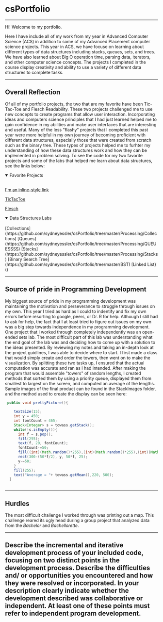 # csPortfolio

***

Hi! Welcome to my portfolio. 

Here I have include all of my work from my year in Advanced Computer Science (ACS) in addition to some of my Advanced Placement computer science projects. This year in ACS, we have focuse on learning about different types of data structures including stacks, queues, sets, and trees. We have also learned about Big O operation time, parsing data, iterators, and other computer science concepts. The projects I completed in the course display creativity and ability to use a variety of different data structures to complete tasks.

***

## Overall Reflection 

Of all of my portfolio projects, the two that are my favorite have been Tic-Tac-Toe and Flesch Readability. These two projects challenged me to use new concepts to create programs that allow user interaction. Incorporating ideas and computers science principles that I had just learned helped me to gain confidence in my abilities and make user interfaces that are interesting and useful. Many of the less "flashy" projects that I completed this past year were more helpful in my own journey of becoming proficient with different data structures, especially those that were created from scratch such as the binary tree. These types of projects helped me to furhter my understanding of how these data structures work and how they can be implemented in problem solving. To see the code for my two favorite projects and some of the labs that helped me learn about data structures, see the links below:

<details open>
<summary>Favorite Projects</summary>
<br>
 
[I'm an inline-style link](https://github.com/sydneyessler/csPortfolio/tree/master/TicTacImages)

[TicTacToe](https://github.com/sydneyessler/csPortfolio/tree/master/Tic_Tac_Toe)

[Flesch](https://github.com/sydneyessler/StringParser.git)

</details>

<details open>
<summary>Data Structures Labs</summary>
<br>
 [Collections](https://github.com/sydneyessler/csPortfolio/tree/master/Processing/Collections)
 [Queues](https://github.com/sydneyessler/csPortfolio/tree/master/Processing/QUEUESSSS)
 [Stacks](https://github.com/sydneyessler/csPortfolio/tree/master/Processing/Stacks)
 [Binary Search Tree](https://github.com/sydneyessler/csPortfolio/tree/master/BST)
 [Linked List}()


</details>


***  

## Source of pride in Programming Development

 My biggest source of pride in my programming development was maintaining the motivation and perseverance to struggle through issues on my own. This year I tried as hard as I could to indentify and fix my own errors before resorting to google, peers, or Dr. R for help. Although I still had to ask for help, the fact that I at least tried to figure out issues on my own was a big step towards independence in my programming development. One project that I worked through completely independently was an open-ended sets lab. The most difficult part of this lab was understanding what the end goal of the lab was and deciding how to come up with a solution to the ideas presented. By reviewing my notes and taking an in-depth look at the project guidlines, I was able to decide where to start. I first made a class that would simply create and order the towers, then went on to make the visualization. By splitting these two tasks up, I ensured that the actual computation was accurate and ran as I had intended. After making the program that would assemble "towers" of random lengths, I created methods that sorted them by using a priority queue, displayed them from smallest to largest on the screen, and computed an average of the lengths. Sample images of the final product can be found in the StackImages folder, and the method used to create the display can be seen here:
 
```java
 public void prettyPicture(){
    
    textSize(15);
    int y = 450;
    int fontCount = 465;
    Stack<Integer> s = towass.getStack();
    while(!s.isEmpty()){
      int f = s.pop();
      fill(255);
      text(f, 20, fontCount);
      fontCount-=50;
      fill((int)(Math.random()*255),(int)(Math.random()*255),(int)(Math.random()*255));
      rect(300-(50*f/2), y, 50*f, 25);
      y-=50;
    }
    fill(255);
    text("Average = "+ towass.getMean(),220, 500);
  }
  
```

***


## Hurdles 

The most difficult challenge I worked through was printing out a map. This challenge reared its ugly head during a group project that analyzed data from the *Bachelor* and *Bachellorette*.


***

## Describe the incremental and iterative development process of your included code, focusing on two distinct points in the development process. Describe the difficulties and/ or opportunities you encountered and how they were resolved or incorporated. In your description clearly indicate whether the development described was collaborative or independent. At least one of these points must refer to independent program development.
